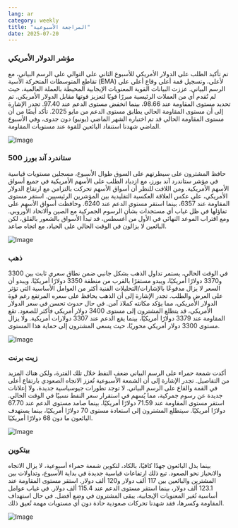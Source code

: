 ```yaml
---
lang: ar
category: weekly
title: "المراجعة الأسبوعية"
date: 2025-07-20
---
```


### مؤشر الدولار الأمريكي

تم تأكيد الطلب على الدولار الأمريكي للأسبوع الثاني على التوالي على الرسم البياني، مع تقاطع المتوسطات المتحركة الأسية (EMA) لأعلى، وتسجيل قمة أعلى وقاع أعلى على الرسم البياني. عززت البيانات القوية المعنويات الإيجابية المحيطة بالعملة العالمية، حيث لم تُقدم أي من العملات الرئيسية مبررًا قويًا لتعزيز قوتها مقابل الدولار الأمريكي. تم تحديد مستوى المقاومة عند 98.66، بينما انخفض مستوى الدعم عند 97.40. تجدر الإشارة إلى أن مستوى المقاومة الحالي يطابق مستوى الدعم من مايو 2025. تأكد أيضًا من أن مستوى المقاومة الحالي قد تم اختباره الشهر الماضي (يونيو) دون جدوى، وفي الأسبوع الماضي شهدنا استنفاد البائعين للقوة عند مستويات المقاومة.

![Image](https://markleighedu.github.io/img/Jul-2025/20-Jul-2025/usdindex.jpg)

### ستاندرد آند بورز 500

حافظ المشترون على سيطرتهم على السوق طوال الأسبوع، مسجلين مستويات قياسية في مؤشر ستاندرد آند بورز، مع ازدياد الطلب على الأسهم الأمريكية في جميع أسواق الأسهم الأمريكية. ومن اللافت للنظر أن أسواق الأسهم تحركت بالتزامن مع ارتفاع الدولار الأمريكي، على عكس العلاقة العكسية التقليدية بين المؤشرين الرئيسيين. استقر مستوى المقاومة عند 6357، بينما استقر مستوى الدعم عند 6240. وحافظت أسواق الأسهم على تفاؤلها في ظل غياب أي مستجدات بشأن الرسوم الجمركية مع الصين والاتحاد الأوروبي. ومع اقتراب الموعد النهائي في الأول من أغسطس، قد تبدأ الأسواق بالشعور بالقلق، لكن البائعين لا يزالون في الوقت الحالي على الحياد، مع اتجاه صاعد.

![Image](https://markleighedu.github.io/img/Jul-2025/20-Jul-2025/sp500.jpg)

### ذهب

في الوقت الحالي، يستمر تداول الذهب بشكل جانبي ضمن نطاق سعري ثابت بين 3300 و3370 دولارًا أمريكيًا، ويبدو مستقرًا بالقرب من منطقة 3350 دولارًا أمريكيًا. ويبدو أن السعر لا يزال مدفوعًا بالإشارات/التحليلات الفنية أكثر من العوامل الأساسية التي تؤثر على العرض والطلب. تجدر الإشارة إلى أن الذهب يحافظ على سعره المرتفع رغم قوة الدولار الأمريكي، مما يؤكد مكانته كملاذ آمن. في حال حدوث تحسن في سعر الدولار الأمريكي، قد يتطلع المشترون إلى مستوى 3400 دولار أمريكي فأكثر للصعود. تقع المقاومة عند 3379 دولارًا أمريكيًا، بينما يقع الدعم عند 3307 دولارات أمريكية. ولا يزال مستوى 3300 دولار أمريكي محوريًا، حيث يسعى المشترون إلى حماية هذا المستوى.

![Image](https://markleighedu.github.io/img/Jul-2025/20-Jul-2025/gold.jpg)

### زيت برنت

أكدت شمعة حمراء على الرسم البياني ضعف النفط خلال تلك الفترة، ولكن هناك المزيد من التفاصيل. تجدر الإشارة إلى أن الشمعة الأسبوعية تُعزز الاتجاه الصعودي بارتفاع أعلى في القمة والقاع على الرسم البياني. لا توجد تطورات جيوسياسية جديدة، ولا إعلانات جديدة عن رسوم جمركية، مما يُسهم في استقرار سعر النفط نسبيًا في الوقت الحالي. استقر مستوى المقاومة عند 71.59 دولارًا أمريكيًا، بينما صامد مستوى الدعم عند 67.70 دولارًا أمريكيًا. سيتطلع المشترون إلى استعادة مستوى 70 دولارًا أمريكيًا، بينما يستهدف البائعون ما دون 68 دولارًا أمريكيًا.

![Image](https://markleighedu.github.io/img/Jul-2025/20-Jul-2025/brentoil.jpg)

### بيتكوين

بينما بذل البائعون جهدًا كافيًا، بالكاد، لتكوين شمعة حمراء أسبوعية، لا يزال الاتجاه والانحياز نحو الصعود. تبع ذلك ارتفاعات قياسية جديدة في بداية الأسبوع، وتداولات بين المشترين والبائعين بين 117 ألف دولار و120 ألف دولار. استقر مستوى المقاومة عند 123.1 ألف دولار، بينما استقر مستوى الدعم عند 115.4 ألف دولار. في غياب عوامل أساسية تُغير المعنويات الإيجابية، يبقى المشترون في وضع أفضل. في حال استهداف المقاومة وكسرها، فقد شهدنا تحركات صعودية حادة دون أي مستويات مهمة تُعيق ذلك.

![Image](https://markleighedu.github.io/img/Jul-2025/20-Jul-2025/bitcoin.jpg)


